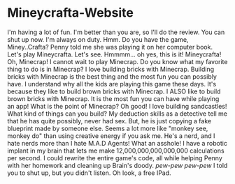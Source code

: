 # Mineycrafta-Website
I'm having a lot of fun.
I'm better than you are, so I'll do the review.
You can shut up now. I'm always on duty.
Hmm. Do you have the game, Miney..Crafta? Penny told me she was playing it on her computer book. Let's play Mineycrafta.
Let's see. Hmmmm... oh yes, this is it! Mineycrafta!
Oh, Minecrap! I cannot wait to play Minecrap. Do you know what my favorite thing to do is in Minecrap? I love building bricks with Minecrap. Building bricks with Minecrap is the best thing and the most fun you can possibly have. I understand why all the kids are playing this game these days. It's because they like to build brown bricks with Minecrap. I ALSO like to build brown bricks with Minecrap. It is the most fun you can have while playing an app! What is the point of Minecrap?
Oh good! I love building sandcastles!
What kind of things can you build?
My deduction skills as a detective tell me that he has quite possibly, never had sex.
But, he is just copying a fake blueprint made by someone else. Seems a lot more like "monkey see, monkey do" than using creative energy if you ask me. He's a nerd, and I hate nerds more than I hate M.A.D Agents! What an asshole!
I have a robotic implant in my brain that lets me make 12,000,000,000,000,000 calculations per second. I could rewrite the entire game's code, all while helping Penny with her homework and cleaning up Brain's doody.
*pew-pew pew-pew* I told you to shut up, but you didn't listen. Oh look, a free IPad.
